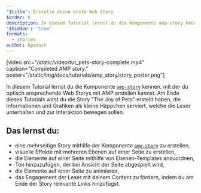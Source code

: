 ```yaml
---
'$title': Erstelle deine erste Web Story
$order: 0
description: In diesem Tutorial lernst du die Komponente amp-story kennen, mit der du optisch ansprechende Web Storys mit AMP erstellen kannst. Am Ende dieses Tutorials wirst du …
'$hidden': 'true'
formats:
  - stories
author: bpaduch
---
```


[video src="/static/video/tut_pets-story-complete.mp4" caption="Completed AMP story." poster="/static/img/docs/tutorials/amp_story/story_poster.png"]

In diesem Tutorial lernst du die Komponente [`amp-story`](../../../../documentation/components/reference/amp-story.md) kennen, mit der du optisch ansprechende Web Storys mit AMP erstellen kannst. Am Ende dieses Tutorials wirst du die Story "The Joy of Pets" erstellt haben, die Informationen und Grafiken als kleine Häppchen serviert, welche die Leser unterhalten und zur Interaktion bewegen sollen.

## Das lernst du:

- eine mehrseitige Story mithilfe der Komponente [`amp-story`](../../../../documentation/components/reference/amp-story.md) zu erstellen,
- visuelle Effekte mit mehreren Ebenen auf einer Seite zu erstellen,
- die Elemente auf einer Seite mithilfe von Ebenen-Templates anzuordnen,
- Ton hinzuzufügen, der bei Ansicht der Seite abgespielt wird,
- die Elemente auf einer Seite zu animieren,
- das Engagement der Leser mit deinem Content zu fördern, indem du am Ende der Story relevante Links hinzufügst.
